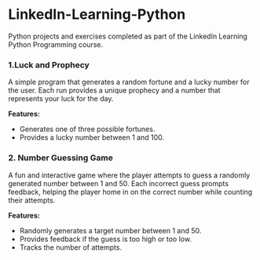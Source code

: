 # LinkedIn-Learning-Python
Python projects and exercises completed as part of the LinkedIn Learning Python Programming course.

### 1.Luck and Prophecy
A simple program that generates a random fortune and a lucky number for the user. Each run provides a unique prophecy and a number that represents your luck for the day.

**Features:**
- Generates one of three possible fortunes.
- Provides a lucky number between 1 and 100.

### 2. Number Guessing Game
A fun and interactive game where the player attempts to guess a randomly generated number between 1 and 50. Each incorrect guess prompts feedback, helping the player home in on the correct number while counting their attempts.

**Features:**
- Randomly generates a target number between 1 and 50.
- Provides feedback if the guess is too high or too low.
- Tracks the number of attempts.
